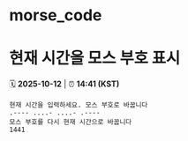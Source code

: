 # morse_code
# 현재 시간을 모스 부호 표시
<!-- MORSE_TIME_START -->
🗓️ **2025-10-12** | ⏰ **14:41 (KST)**

```
현재 시간을 입력하세요. 모스 부호로 바꿉니다
.---- ....- ....- .----
모스 부호를 다시 현재 시간으로 바꿉니다
1441
```
<!-- MORSE_TIME_END -->
